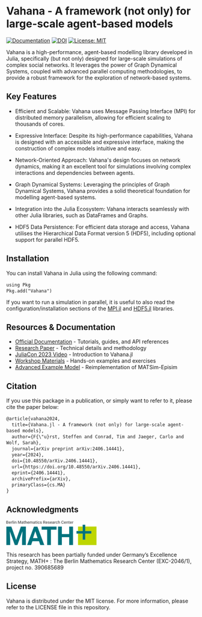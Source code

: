# Vahana - A framework (not only) for large-scale agent-based models 

[![Documentation](https://img.shields.io/badge/docs-stable-blue.svg)](https://s-fuerst.github.io/Vahana.jl/)
[![DOI](https://img.shields.io/badge/DOI-10.48550%2FarXiv.2406.14441-blue)](https://doi.org/10.48550/arXiv.2406.14441)
[![License: MIT](https://img.shields.io/badge/License-MIT-yellow.svg)](https://opensource.org/licenses/MIT)

Vahana is a high-performance, agent-based modelling library developed
in Julia, specifically (but not only) designed for large-scale
simulations of complex social networks. It leverages the power of Graph
Dynamical Systems, coupled with advanced parallel computing
methodologies, to provide a robust framework for the exploration of
network-based systems.

## Key Features

- Efficient and Scalable: Vahana uses Message Passing Interface (MPI)
  for distributed memory parallelism, allowing for efficient scaling
  to thousands of cores.

- Expressive Interface: Despite its high-performance capabilities,
  Vahana is designed with an accessible and expressive interface,
  making the construction of complex models intuitive and easy.

- Network-Oriented Approach: Vahana's design focuses on network
  dynamics, making it an excellent tool for simulations involving
  complex interactions and dependencies between agents.

- Graph Dynamical Systems: Leveraging the principles of Graph
  Dynamical Systems, Vahana provides a solid theoretical foundation
  for modelling agent-based systems.

- Integration into the Julia Ecosystem: Vahana interacts seamlessly
  with other Julia libraries, such as DataFrames and Graphs.

- HDF5 Data Persistence: For efficient data storage and access, Vahana
  utilises the Hierarchical Data Format version 5 (HDF5), including
  optional support for parallel HDF5.

## Installation

You can install Vahana in Julia using the following command:

```
using Pkg
Pkg.add("Vahana")
```

If you want to run a simulation in parallel, it is useful to also read
the configuration/installation sections of the
[MPI.jl](https://juliaparallel.org/MPI.jl/stable/configuration/) and
[HDF5.jl](https://juliaio.github.io/HDF5.jl/stable/#Installation)
libraries.

## Resources & Documentation

- [Official Documentation](https://s-fuerst.github.io/Vahana.jl/) - Tutorials, guides, and API references
- [Research Paper](https://doi.org/10.48550/arXiv.2406.14441) - Technical details and methodology
- [JuliaCon 2023 Video](https://www.youtube.com/watch?v=-318ec-kCBM) - Introduction to Vahana.jl
- [Workshop Materials](https://github.com/s-fuerst/Vahana-Workshop) - Hands-on examples and exercises
- [Advanced Example Model](https://git.zib.de/sfuerst/vahana-episim/) - Reimplementation of MATSim-Episim

## Citation

If you use this package in a publication, or simply want to refer to it, please cite the paper below:

```
@article{vahana2024,
  title={Vahana.jl - A framework (not only) for large-scale agent-based models},
  author={F{\"u}rst, Steffen and Conrad, Tim and Jaeger, Carlo and Wolf, Sarah},
  journal={arXiv preprint arXiv:2406.14441},
  year={2024},
  doi={10.48550/arXiv.2406.14441},
  url={https://doi.org/10.48550/arXiv.2406.14441},
  eprint={2406.14441},
  archivePrefix={arXiv},
  primaryClass={cs.MA}
}
```

## Acknowledgments

![mathplus logo](/mathplus.png)

This research has been partially funded under Germany’s Excellence
Strategy, MATH+ : The Berlin Mathematics Research Center (EXC-2046/1),
project no. 390685689

## License

Vahana is distributed under the MIT license. For more
information, please refer to the LICENSE file in this repository.

